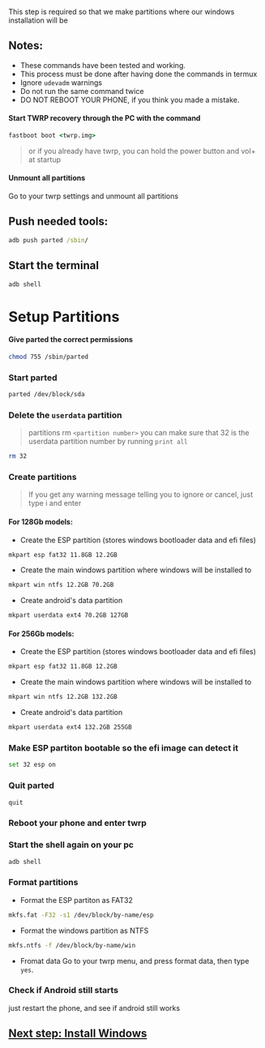 This step is required so that we make partitions where our windows installation will be

## Notes:
- These commands have been tested and working.
- This process must be done after having done the commands in termux
- Ignore `udevadm` warnings
- Do not run the same command twice
- DO NOT REBOOT YOUR PHONE, if you think you made a mistake.

#### Start TWRP recovery through the PC with the command
```cmd
fastboot boot <twrp.img>
```
> or if you already have twrp, you can hold the power button and vol+ at startup

#### Unmount all partitions
Go to your twrp settings and unmount all partitions

## Push needed tools:
```cmd
adb push parted /sbin/
```

## Start the terminal
```cmd
adb shell
```

# Setup Partitions
#### Give parted the correct permissions
```sh
chmod 755 /sbin/parted
```


### Start parted
```sh
parted /dev/block/sda
```


### Delete the `userdata` partition
> partitions rm `<partition number>`
> you can make sure that 32 is the userdata partition number by running
>  `print all`
```sh
rm 32
```

### Create partitions
> If you get any warning message telling you to ignore or cancel, just type i and enter

#### For 128Gb models:

- Create the ESP partition (stores windows bootloader data and efi files)
```sh
mkpart esp fat32 11.8GB 12.2GB
```

- Create the main windows partition where windows will be installed to
```sh
mkpart win ntfs 12.2GB 70.2GB
```

- Create android's data partition
```sh
mkpart userdata ext4 70.2GB 127GB
```


#### For 256Gb models:

- Create the ESP partition (stores windows bootloader data and efi files)
```sh
mkpart esp fat32 11.8GB 12.2GB
```

- Create the main windows partition where windows will be installed to
```sh
mkpart win ntfs 12.2GB 132.2GB
```

- Create android's data partition
```sh
mkpart userdata ext4 132.2GB 255GB
```


### Make ESP partiton bootable so the efi image can detect it
```sh
set 32 esp on
```

### Quit parted
```sh
quit
```

### Reboot your phone and enter twrp 

### Start the shell again on your pc
```cmd
adb shell
```

### Format partitions
-  Format the ESP partiton as FAT32
```sh
mkfs.fat -F32 -s1 /dev/block/by-name/esp
```

-  Format the windows partition as NTFS
```sh
mkfs.ntfs -f /dev/block/by-name/win
```

- Fromat data
Go to your twrp menu, and press format data, 
then type `yes`.

### Check if Android still starts
just restart the phone, and see if android still works


## [Next step: Install Windows](/guide/3-install-en.md)